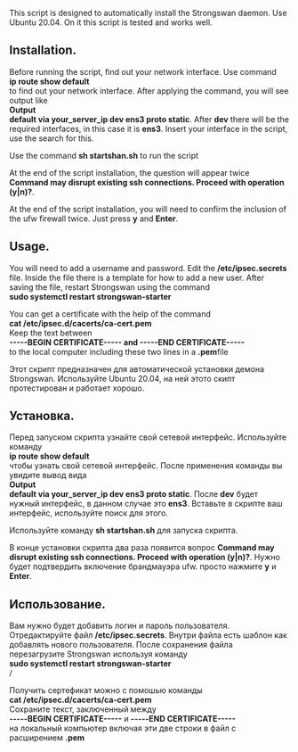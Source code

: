This script is designed to automatically install the Strongswan daemon. Use Ubuntu 20.04. On it this script is tested and works well.

<h2>Installation.</h2>
Before running the script, find out your network interface. Use command
</br><strong>ip route show default</strong></br>
to find out your network interface.
After applying the command, you will see output like
</br><strong>Output</br>
default via your_server_ip dev ens3 proto static</strong>. After <strong>dev</strong> there will be the required interfaces, in this case it is <strong>ens3</strong>. Insert your interface in the script, use the search for this.

Use the command <strong>sh startshan.sh</strong> to run the script

At the end of the script installation, the question will appear twice <strong>Command may disrupt existing ssh connections. Proceed with operation (y|n)?</strong>.

At the end of the script installation, you will need to confirm the inclusion of the ufw firewall twice. Just press <strong>y</strong> and <strong>Enter</strong>.

<h2>Usage.</h2>
You will need to add a username and password.
Edit the <strong>/etc/ipsec.secrets</strong> file. Inside the file there is a template for how to add a new user.
After saving the file, restart Strongswan using the command
</br><strong>sudo systemctl restart strongswan-starter</strong></br>

You can get a certificate with the help of the command
</br><strong>cat /etc/ipsec.d/cacerts/ca-cert.pem</strong></br>
Keep the text between
</br><strong>-----BEGIN CERTIFICATE----- and -----END CERTIFICATE-----</strong></br>
to the local computer including these two lines in a <strong>.pem</strong>file




Этот скрипт предназначен для автоматической установки демона Strongswan. Используйте Ubuntu 20.04, на ней этото скипт протестирован и работает хорошо.

<h2>Установка.</h2>
Перед запуском скрипта узнайте свой сетевой интерфейс. Используйте команду 
</br><strong>ip route show default</strong></br> чтобы узнать свой сетевой интерфейс.
После применения команды вы увидите вывод вида
</br><strong>Output</br>
default via your_server_ip dev ens3  proto static</strong>. После <strong>dev</strong> будет нужный интерфейc, в данном случае это <strong>ens3</strong>. Вставьте в скрипте ваш интерфейс, используйте поиск для этого.

Используйте команду <strong>sh startshan.sh</strong> для запуска скрипта.

В конце установки скрипта два раза появится вопрос <strong>Command may disrupt existing ssh connections. Proceed with operation (y|n)?</strong>. Нужно будет подтвердить включение брандмауэра ufw. просто нажмите <strong>y</strong> и <strong>Enter</strong>.

<h2>Использование.</h2>
Вам нужно будет добавить логин и пароль пользователя.
Отредактируйте файл <strong>/etc/ipsec.secrets</strong>. Внутри файла есть шаблон как добавлять нового пользователя.
После сохранения файла перезагрузите Strongswan используя команду
</br><strong>sudo systemctl restart strongswan-starter</strong></br>/

Получить сертефикат можно с помошью команды
</br><strong>cat /etc/ipsec.d/cacerts/ca-cert.pem</strong></br>
Сохраните текст, заключенный между
</br><strong>-----BEGIN CERTIFICATE-----</strong> и <strong>-----END CERTIFICATE-----</strong></br>
на локальный компьютер включая эти две строки в файл с расширением <strong>.pem</strong>